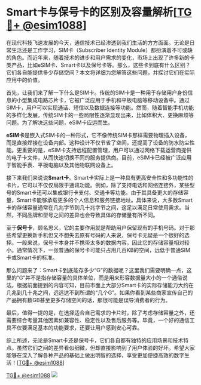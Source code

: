 # Smart卡与保号卡的区别及容量解析[[TG💪+ @esim1088](https://t.me/s/esim1088)]

在现代科技飞速发展的今天，通信技术已经渗透到我们生活的方方面面。无论是日常生活还是工作学习，SIM卡（Subscriber Identity Module）都扮演着不可或缺的角色。而近年来，随着技术的进步和用户需求的变化，市场上出现了许多新的卡类产品，比如eSIM卡、Smart卡以及保号卡等。那么，这些卡到底有什么区别？它们各自能提供多少存储空间？本文将详细为您解答这些问题，并探讨它们在实际应用中的价值。

首先，让我们来了解一下什么是SIM卡。传统的SIM卡是一种用于存储用户身份信息的小型集成电路芯片卡，它被广泛应用于手机和平板电脑等移动设备中。通过SIM卡，用户可以实现通话、短信以及数据连接等功能。然而，随着智能手机功能的多样化发展，传统SIM卡的一些局限性逐渐显现出来，比如体积大、更换麻烦等问题。为了解决这些问题，eSIM卡应运而生。

**eSIM卡**是嵌入式SIM卡的一种形式，它不像传统SIM卡那样需要物理插入设备，而是直接焊接在设备内部。这种设计不仅节省了空间，还提高了设备的防水防尘性能。更重要的是，eSIM卡支持远程配置管理，用户可以通过网络下载运营商提供的电子卡文件，从而快速切换不同的服务提供商。目前，eSIM卡已经被广泛应用于智能手表、平板电脑以及其他物联网设备上。

接下来我们来说说**Smart卡**。Smart卡实际上是一种具有更高安全性和多功能性的卡片，它可以不仅仅局限于通讯功能。例如，除了支持电话和网络连接外，某些型号的Smart卡还可以集成银行卡支付、交通卡等功能。由于其具备更大的存储容量，Smart卡能够承载更多的个人信息和服务链接地址。具体来说，大多数Smart卡的存储容量通常在几兆字节到几十兆字节之间，这足以满足日常使用需求。当然，不同品牌和型号之间的差异也会导致具体的存储量有所不同。

至于**保号卡**，顾名思义，它的主要作用就是帮助用户保留现有的手机号码。对于那些希望更换新手机但又不想失去原有号码的人来说，保号卡无疑是一个很好的选择。一般来说，保号卡本身并不携带太多的数据内容，因此它的存储容量相对较小。通常情况下，一张普通的保号卡可能只占用几百KB的空间，远低于普通SIM卡或Smart卡的标准。

那么问题来了：Smart卡到底能存多少“G”的数据呢？这里我们需要明确一点，这里的“G”并不是指存储容量的具体单位，而是用来形容数据量大小的一个通俗说法。根据前面提到的内容可知，目前市面上大部分Smart卡的实际存储能力大约在几兆到几十兆之间，远远达不到所谓的“几个G”。如果你看到某些商家宣传自己的产品拥有数GB甚至更多存储空间的话，那很可能是误导消费者的行为。

最后，值得一提的是，在选择适合自己需求的卡片时，除了考虑存储容量之外，还需要综合考量其他因素如兼容性、稳定性以及售后服务等。毕竟，一个好的通信工具不仅要满足基本的功能要求，还要让用户感到安心可靠。

综上所述，无论是Smart卡还是保号卡，它们各自都有独特的应用场景和技术特点。虽然它们之间的差异看似细微，但却直接影响到了用户体验的好坏。希望大家能够在深入了解各种产品的基础上做出明智的选择，享受更加便捷高效的数字生活！[[TG💪+ @esim1088](https://t.me/s/esim1088)]

[TG💪+ @esim1088](https://t.me/s/esim1088) ![](https://i.postimg.cc/4NQfJmqS/Snipaste-2025-05-13-00-14-12.png)